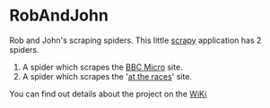 # RobAndJohn
Rob and John's scraping spiders. This little [scrapy](https://scrapy.org/) application has 2 spiders.

1. A spider which scrapes the [BBC Micro](https://bbcmicro.co.uk) site.
2. A spider which scrapes the '[at the races](https://www.attheraces.com/)' site.

You can find out details about the project on the [WiKi](https://github.com/nherriot/RobAndJohn/wiki)

